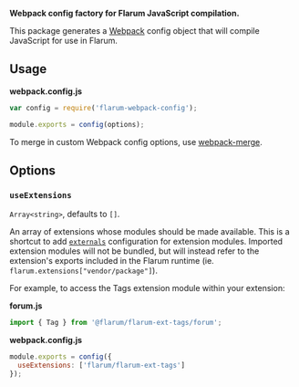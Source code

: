 **Webpack config factory for Flarum JavaScript compilation.**

This package generates a [Webpack](https://webpack.js.org) config object that will compile JavaScript for use in Flarum.

## Usage

**webpack.config.js**

```js
var config = require('flarum-webpack-config');

module.exports = config(options);
```

To merge in custom Webpack config options, use [webpack-merge](https://www.npmjs.com/package/webpack-merge).

## Options

### `useExtensions`

`Array<string>`, defaults to `[]`.

An array of extensions whose modules should be made available. This is a shortcut to add [`externals`](https://webpack.js.org/configuration/externals/) configuration for extension modules. Imported extension modules will not be bundled, but will instead refer to the extension's exports included in the Flarum runtime (ie. `flarum.extensions["vendor/package"]`).

For example, to access the Tags extension module within your extension:

**forum.js**

```js
import { Tag } from '@flarum/flarum-ext-tags/forum';
```

**webpack.config.js**

```js
module.exports = config({
  useExtensions: ['flarum/flarum-ext-tags']
});
```
